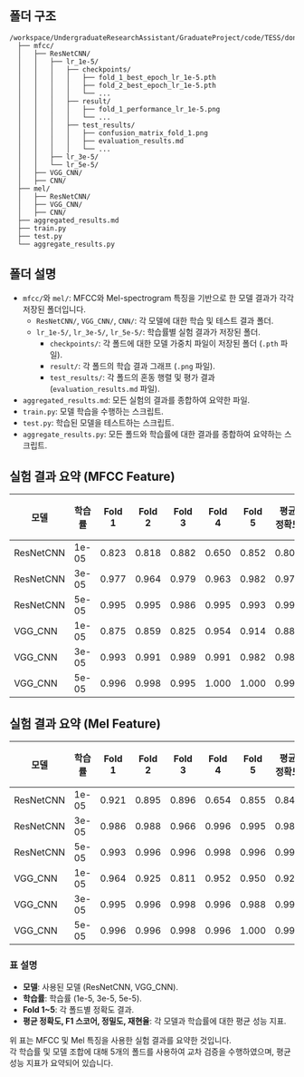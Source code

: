 
## 폴더 구조

```plaintext
/workspace/UndergraduateResearchAssistant/GraduateProject/code/TESS/donghwan/
  ├── mfcc/
  │   ├── ResNetCNN/
  │   │   ├── lr_1e-5/
  │   │   │   ├── checkpoints/
  │   │   │   │   ├── fold_1_best_epoch_lr_1e-5.pth
  │   │   │   │   ├── fold_2_best_epoch_lr_1e-5.pth
  │   │   │   │   └── ...
  │   │   │   ├── result/
  │   │   │   │   ├── fold_1_performance_lr_1e-5.png
  │   │   │   │   └── ...
  │   │   │   ├── test_results/
  │   │   │   │   ├── confusion_matrix_fold_1.png
  │   │   │   │   ├── evaluation_results.md
  │   │   │   │   └── ...
  │   │   ├── lr_3e-5/
  │   │   └── lr_5e-5/
  │   ├── VGG_CNN/
  │   ├── CNN/
  ├── mel/
  │   ├── ResNetCNN/
  │   ├── VGG_CNN/
  │   ├── CNN/
  ├── aggregated_results.md
  ├── train.py
  ├── test.py
  └── aggregate_results.py
```

## 폴더 설명

- `mfcc/`와 `mel/`: MFCC와 Mel-spectrogram 특징을 기반으로 한 모델 결과가 각각 저장된 폴더입니다.
  - `ResNetCNN/`, `VGG_CNN/`, `CNN/`: 각 모델에 대한 학습 및 테스트 결과 폴더.
  - `lr_1e-5/`, `lr_3e-5/`, `lr_5e-5/`: 학습률별 실험 결과가 저장된 폴더.
    - `checkpoints/`: 각 폴드에 대한 모델 가중치 파일이 저장된 폴더 (`.pth` 파일).
    - `result/`: 각 폴드의 학습 결과 그래프 (`.png` 파일).
    - `test_results/`: 각 폴드의 혼동 행렬 및 평가 결과 (`evaluation_results.md` 파일).
- `aggregated_results.md`: 모든 실험의 결과를 종합하여 요약한 파일.
- `train.py`: 모델 학습을 수행하는 스크립트.
- `test.py`: 학습된 모델을 테스트하는 스크립트.
- `aggregate_results.py`: 모든 폴드와 학습률에 대한 결과를 종합하여 요약하는 스크립트.

## 실험 결과 요약 (MFCC Feature)

| 모델      | 학습률  | Fold 1 | Fold 2 | Fold 3 | Fold 4 | Fold 5 | 평균 정확도 | 평균 F1 스코어 | 평균 정밀도 | 평균 재현율 |
|-----------|---------|--------|--------|--------|--------|--------|-------------|---------------|-------------|-------------|
| ResNetCNN | 1e-05   | 0.823  | 0.818  | 0.882  | 0.650  | 0.852  | 0.805       | 0.798         | 0.914       | 0.750       |
| ResNetCNN | 3e-05   | 0.977  | 0.964  | 0.979  | 0.963  | 0.982  | 0.973       | 0.976         | 0.994       | 0.958       |
| ResNetCNN | 5e-05   | 0.995  | 0.995  | 0.986  | 0.995  | 0.993  | 0.993       | 0.993         | 0.998       | 0.989       |
| VGG_CNN   | 1e-05   | 0.875  | 0.859  | 0.825  | 0.954  | 0.914  | 0.885       | 0.887         | 0.989       | 0.809       |
| VGG_CNN   | 3e-05   | 0.993  | 0.991  | 0.989  | 0.991  | 0.982  | 0.989       | 0.991         | 0.999       | 0.983       |
| VGG_CNN   | 5e-05   | 0.996  | 0.998  | 0.995  | 1.000  | 1.000  | 0.998       | 0.998         | 1.000       | 0.996       |

## 실험 결과 요약 (Mel Feature)

| 모델      | 학습률  | Fold 1 | Fold 2 | Fold 3 | Fold 4 | Fold 5 | 평균 정확도 | 평균 F1 스코어 | 평균 정밀도 | 평균 재현율 |
|-----------|---------|--------|--------|--------|--------|--------|-------------|---------------|-------------|-------------|
| ResNetCNN | 1e-05   | 0.921  | 0.895  | 0.896  | 0.654  | 0.855  | 0.844       | 0.837         | 0.943       | 0.793       |
| ResNetCNN | 3e-05   | 0.986  | 0.988  | 0.966  | 0.996  | 0.995  | 0.986       | 0.988         | 0.993       | 0.983       |
| ResNetCNN | 5e-05   | 0.993  | 0.996  | 0.996  | 0.998  | 0.996  | 0.996       | 0.997         | 0.996       | 0.998       |
| VGG_CNN   | 1e-05   | 0.964  | 0.925  | 0.811  | 0.952  | 0.950  | 0.920       | 0.922         | 0.978       | 0.882       |
| VGG_CNN   | 3e-05   | 0.995  | 0.996  | 0.998  | 0.996  | 0.988  | 0.995       | 0.995         | 0.994       | 0.997       |
| VGG_CNN   | 5e-05   | 0.996  | 0.996  | 0.998  | 0.996  | 1.000  | 0.998       | 0.998         | 1.000       | 0.999       |

### 표 설명
- **모델**: 사용된 모델 (ResNetCNN, VGG_CNN).
- **학습률**: 학습률 (1e-5, 3e-5, 5e-5).
- **Fold 1~5**: 각 폴드별 정확도 결과.
- **평균 정확도, F1 스코어, 정밀도, 재현율**: 각 모델과 학습률에 대한 평균 성능 지표.

위 표는 MFCC 및 Mel 특징을 사용한 실험 결과를 요약한 것입니다.  
각 학습률 및 모델 조합에 대해 5개의 폴드를 사용하여 교차 검증을 수행하였으며, 평균 성능 지표가 요약되어 있습니다.

